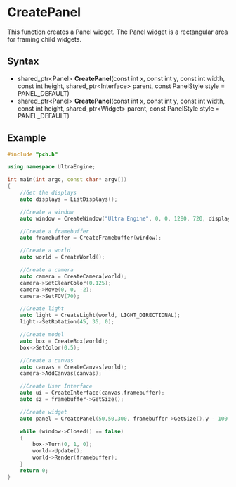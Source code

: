 # CreatePanel #
This function creates a Panel widget. The Panel widget is a rectangular area for framing child widgets.

## Syntax ##
- shared_ptr<Panel\> **CreatePanel**(const int x, const int y, const int width, const int height, shared_ptr<Interface\> parent, const PanelStyle style = PANEL_DEFAULT)
- shared_ptr<Panel\> **CreatePanel**(const int x, const int y, const int width, const int height, shared_ptr<Widget\> parent, const PanelStyle style = PANEL_DEFAULT)

## Example ##
```c++
#include "pch.h"

using namespace UltraEngine;

int main(int argc, const char* argv[])
{
    //Get the displays
    auto displays = ListDisplays();

    //Create a window
    auto window = CreateWindow("Ultra Engine", 0, 0, 1280, 720, displays[0]);

    //Create a framebuffer
    auto framebuffer = CreateFramebuffer(window);

    //Create a world
    auto world = CreateWorld();

    //Create a camera
    auto camera = CreateCamera(world);
    camera->SetClearColor(0.125);
    camera->Move(0, 0, -2);
    camera->SetFOV(70);

    //Create light
    auto light = CreateLight(world, LIGHT_DIRECTIONAL);
    light->SetRotation(45, 35, 0);

    //Create model
    auto box = CreateBox(world);
    box->SetColor(0.5);

    //Create a canvas
    auto canvas = CreateCanvas(world);
    camera->AddCanvas(canvas);

    //Create User Interface
    auto ui = CreateInterface(canvas,framebuffer);
    auto sz = framebuffer->GetSize();

    //Create widget
    auto panel = CreatePanel(50,50,300, framebuffer->GetSize().y - 100, ui);

    while (window->Closed() == false)
    {
        box->Turn(0, 1, 0);
        world->Update();
        world->Render(framebuffer);
    }
    return 0;
}
```
